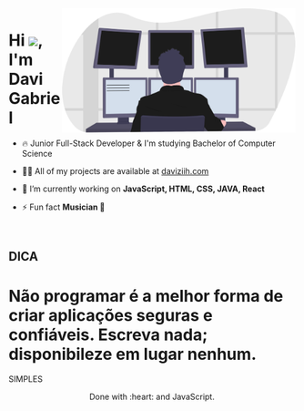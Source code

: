 <img align="right" src="https://github.com/Daviziih/Daviziih/blob/main/.github/workflows/programming_svr.svg" width="410"/>

<h1 align="left">Hi <img src="https://raw.githubusercontent.com/kaueMarques/kaueMarques/master/hi.gif" width="30px">, I'm Davi Gabriel</h1>

- 🔥 Junior Full-Stack Developer & I'm studying Bachelor of Computer Science

- 👨‍💻 All of my projects are available at [daviziih.com](https://daviziih.com)

- 🔭 I’m currently working on **JavaScript, HTML, CSS, JAVA, React**

- ⚡ Fun fact **Musician 🎸**

<!--![Snake animation](https://github.com/Daviziih/Daviziih/blob/output/github-contribution-grid-snake.svg)-->
<br>

<h2> DICA </H2>

<h1> Não programar é a melhor forma de criar aplicações seguras e confiáveis. Escreva nada; disponibileze em lugar nenhum. </h2>SIMPLES </h2>  </h1>

<br>
<div align="center">
  <p> Done with :heart: and JavaScript.</p>
</div>
<!--
**Daviziih/Daviziih** is a ✨ _special_ ✨ repository because its `README.md` (this file) appears on your GitHub profile.

Here are some ideas to get you started:

- 🔭 I’m currently working on ...
- 🌱 I’m currently learning ...
- 👯 I’m looking to collaborate on ...
- 🤔 I’m looking for help with ...
- 💬 Ask me about ...
- 📫 How to reach me: ...
- 😄 Pronouns: ...
- ⚡ Fun fact: ...
-->
